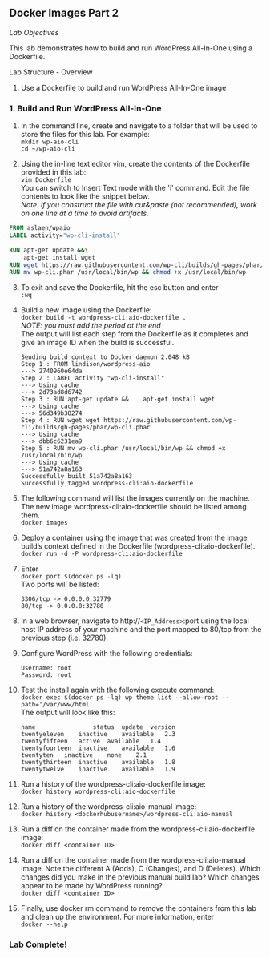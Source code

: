 ## Docker Images Part 2

*Lab Objectives*

This lab demonstrates how to build and run WordPress All-In-One using a Dockerfile.

Lab Structure - Overview
1.	Use a Dockerfile to build and run WordPress All-In-One image
 

### 1. Build and Run WordPress All-In-One
1.	In the command line, create and navigate to a folder that will be used to store the files for this lab. For example:  
    `mkdir wp-aio-cli`  
    `cd ~/wp-aio-cli`

2.	Using the in-line text editor vim, create the contents of the Dockerfile provided in this lab:  
    `vim Dockerfile`  
You can switch to Insert Text mode with the 'i' command. Edit the file contents to look like the snippet below.  
*Note:  if you construct the file with cut&paste (not recommended), work on one line at a time to avoid artifacts.* 

```dockerfile
FROM aslaen/wpaio
LABEL activity="wp-cli-install"

RUN apt-get update &&\
    apt-get install wget
RUN wget https://raw.githubusercontent.com/wp-cli/builds/gh-pages/phar/wp-cli.phar
RUN mv wp-cli.phar /usr/local/bin/wp && chmod +x /usr/local/bin/wp
```

3.	To exit and save the Dockerfile, hit the esc button and enter  
    `:wq`

4.	Build a new image using the Dockerfile:  
    `docker build -t wordpress-cli:aio-dockerfile .`  
*NOTE: you must add the period at the end*  
The output will list each step from the Dockerfile as it completes and give an image ID when the build is successful.
    ```
    Sending build context to Docker daemon 2.048 kB
    Step 1 : FROM lindison/wordpress-aio
    ---> 2740960e64da
    Step 2 : LABEL activity "wp-cli-install"
    ---> Using cache
    ---> 2d73ad8d6742
    Step 3 : RUN apt-get update &&    apt-get install wget
    ---> Using cache
    ---> 56d349b38274
    Step 4 : RUN wget wget https://raw.githubusercontent.com/wp-cli/builds/gh-pages/phar/wp-cli.phar
    ---> Using cache
    ---> dbb6c6231ea9
    Step 5 : RUN mv wp-cli.phar /usr/local/bin/wp && chmod +x /usr/local/bin/wp
    ---> Using cache
    ---> 51a742a8a163
    Successfully built 51a742a8a163
    Successfully tagged wordpress-cli:aio-dockerfile
    ```

5.	The following command will list the images currently on the machine. The new image wordpress-cli:aio-dockerfile  should be listed among them.  
    `docker images`

6.	Deploy a container using the image that was created from the image build’s context defined in the Dockerfile (wordpress-cli:aio-dockerfile).  
    `docker run -d -P wordpress-cli:aio-dockerfile`

7.	Enter  
    `docker port $(docker ps -lq)`  
    Two ports will be listed:  
    ```
    3306/tcp -> 0.0.0.0:32779  
    80/tcp -> 0.0.0.0:32780  
    ```

8.	In a web browser, navigate to http://`<IP_Address>`:port using the local host IP address of your machine and the port mapped to 80/tcp from the previous step (i.e. 32780).

9.	Configure WordPress with the following credentials:

    `Username: root`  
    `Password: root`

10.	Test the install again with the following execute command:  
`docker exec $(docker ps -lq) wp theme list --allow-root --path='/var/www/html'`  
The output will look like this:
    ```
    name	            status	update	version
    twentyeleven	inactive	available	2.3
    twentyfifteen	active	available	1.4
    twentyfourteen	inactive	available	1.6
    twentyten	inactive	none	2.1
    twentythirteen	inactive	available	1.8
    twentytwelve	inactive	available	1.9
    ```

11. Run a history of the wordpress-cli:aio-dockerfile image:  
`docker history wordpress-cli:aio-dockerfile`

12.	Run a history of the wordpress-cli:aio-manual image:  
`docker history <dockerhubusername>/wordpress-cli:aio-manual`

13. Run a diff on the container made from the wordpress-cli:aio-dockerfile image:  
`docker diff <container ID>`

14.	Run a diff on the container made from the wordpress-cli:aio-manual image. Note the different A (Adds), C (Changes), and D (Deletes). Which changes did you make in the previous manual build lab? Which changes appear to be made by WordPress running?   
`docker diff <container ID>`

15.	Finally, use docker rm command to remove the containers from this lab and clean up the environment. For more information, enter  
`docker --help`

### Lab Complete!

<!-- 
LastTested: 2018-09-28
OS: Ubuntu 18.04
DockerVersion: 18.06.1-ce, build e68fc7a
-->
